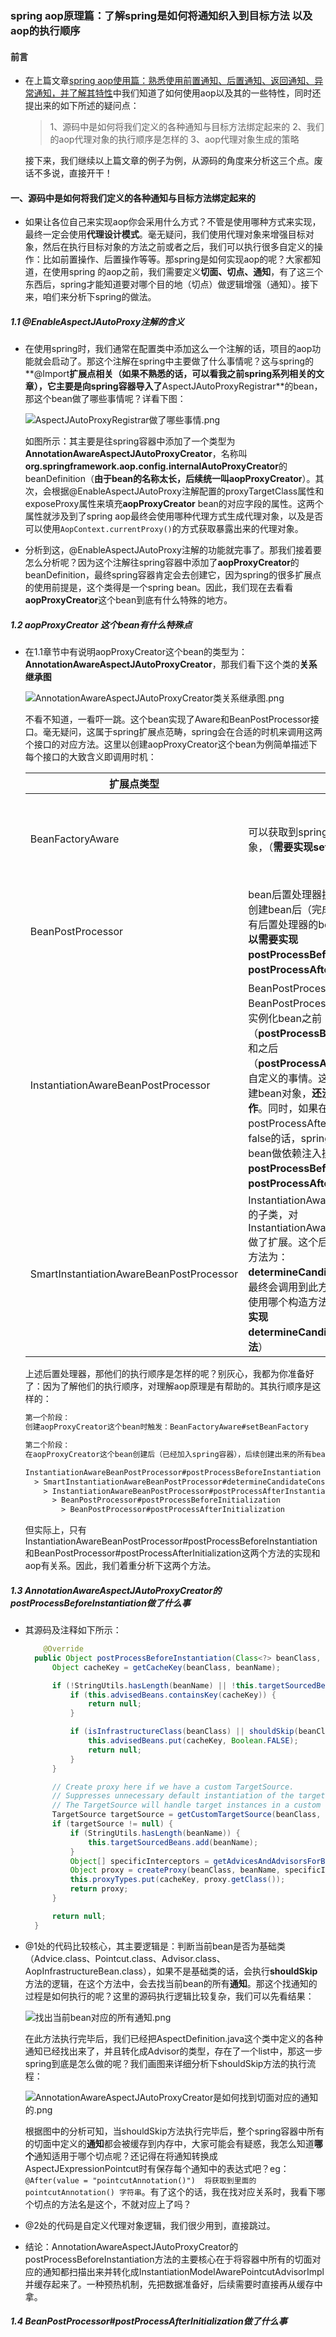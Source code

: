 ### spring aop原理篇：了解spring是如何将通知织入到目标方法 以及aop的执行顺序

#### 前言

* 在上篇文章[spring aop使用篇：熟悉使用前置通知、后置通知、返回通知、异常通知，并了解其特性](1)中我们知道了如何使用aop以及其的一些特性，同时还提出来的如下所述的疑问点：

  > 1、源码中是如何将我们定义的各种通知与目标方法绑定起来的
  > 2、我们的aop代理对象的执行顺序是怎样的
  > 3、aop代理对象生成的策略

  接下来，我们继续以上篇文章的例子为例，从源码的角度来分析这三个点。废话不多说，直接开干！

#### 一、源码中是如何将我们定义的各种通知与目标方法绑定起来的

* 如果让各位自己来实现aop你会采用什么方式？不管是使用哪种方式来实现，最终一定会使用**代理设计模式**。毫无疑问，我们使用代理对象来增强目标对象，然后在执行目标对象的方法之前或者之后，我们可以执行很多自定义的操作：比如前置操作、后置操作等等。那spring是如何实现aop的呢？大家都知道，在使用spring 的aop之前，我们需要定义**切面、切点、通知**，有了这三个东西后，spring才能知道要对哪个目的地（切点）做逻辑增强（通知）。接下来，咱们来分析下spring的做法。

##### 1.1 @EnableAspectJAutoProxy注解的含义

* 在使用spring时，我们通常在配置类中添加这么一个注解的话，项目的aop功能就会启动了。那这个注解在spring中主要做了什么事情呢？这与spring的**@Import**扩展点相关（如果不熟悉的话，可以看我之前spring系列相关的文章），它主要是向spring容器导入了**AspectJAutoProxyRegistrar**的bean，那这个bean做了哪些事情呢？详看下图：

  ![AspectJAutoProxyRegistrar做了哪些事情.png](AspectJAutoProxyRegistrar做了哪些事情.png)

  如图所示：其主要是往spring容器中添加了一个类型为**AnnotationAwareAspectJAutoProxyCreator**，名称叫**org.springframework.aop.config.internalAutoProxyCreator**的beanDefinition（**由于bean的名称太长，后续统一叫aopProxyCreator**）。其次，会根据@EnableAspectJAutoProxy注解配置的proxyTargetClass属性和exposeProxy属性来填充**aopProxyCreator** bean的对应字段的属性。这两个属性就涉及到了spring aop最终会使用哪种代理方式生成代理对象，以及是否可以使用`AopContext.currentProxy()`的方式获取暴露出来的代理对象。

* 分析到这，@EnableAspectJAutoProxy注解的功能就完事了。那我们接着要怎么分析呢？因为这个注解往spring容器中添加了**aopProxyCreator**的beanDefinition，最终spring容器肯定会去创建它，因为spring的很多扩展点的使用前提是，这个类得是一个spring bean。因此，我们现在去看看**aopProxyCreator**这个bean到底有什么特殊的地方。

##### 1.2 aopProxyCreator 这个bean有什么特殊点

* 在1.1章节中有说明aopProxyCreator这个bean的类型为：**AnnotationAwareAspectJAutoProxyCreator**，那我们看下这个类的**关系继承图**

  ![AnnotationAwareAspectJAutoProxyCreator类关系继承图.png](AnnotationAwareAspectJAutoProxyCreator类关系继承图.png)

  不看不知道，一看吓一跳。这个bean实现了Aware和BeanPostProcessor接口。毫无疑问，这属于spring扩展点范畴，spring会在合适的时机来调用这两个接口的对应方法。这里以创建aopProxyCreator这个bean为例简单描述下每个接口的大致含义即调用时机：

  | 扩展点类型                               | 作用                                                         | 触发时机                                                     |
  | ---------------------------------------- | ------------------------------------------------------------ | ------------------------------------------------------------ |
  | BeanFactoryAware                         | 可以获取到spring容器中的bean工厂对象，（**需要实现setBeanFactory方法**） | **创建当前bean时触发。eg：当前要创建aopProxyCreator这个bean，则会触发** |
  | BeanPostProcessor                        | bean后置处理器扩展点的顶级接口，在创建bean后（完成了依赖注入），回调所有后置处理器的before和after方法（**可以需要实现postProcessBeforeInitialization和postProcessAfterInitialization方法**） | **若aopProxyCreator这个bean被创建，会对后续spring创建的所有的bean生效** |
  | InstantiationAwareBeanPostProcessor      | BeanPostProcessor的子类，对BeanPostProcessor做了扩展，可以在实例化bean之前（**postProcessBeforeInstantiation**）和之后（**postProcessAfterInstantiation**）做自定义的事情。这里的实例化仅仅是创建bean对象，**还没有完成依赖注入操作**。同时，如果在postProcessAfterInstantiation方法返回false的话，spring容器将不会对这个bean做依赖注入操作。（**可以实现postProcessBeforeInstantiation和postProcessAfterInstantiation方法**） | **若aopProxyCreator这个bean被创建，会对后续spring创建的所有的bean生效** |
  | SmartInstantiationAwareBeanPostProcessor | InstantiationAwareBeanPostProcessor的子类，对InstantiationAwareBeanPostProcessor做了扩展。这个后置处理器的最重要的方法为：**determineCandidateConstructors**，最终会调用到此方法来确定当前bean要使用哪个构造方法来实例化bean（**可以实现determineCandidateConstructors方法**） | **若aopProxyCreator这个bean被创建，会对后续spring创建的所有的bean生效** |

  上述后置处理器，那他们的执行顺序是怎样的呢？别灰心，我都为你准备好了：因为了解他们的执行顺序，对理解aop原理是有帮助的。其执行顺序是这样的：

  ```txt
  第一个阶段：
  创建aopProxyCreator这个bean时触发：BeanFactoryAware#setBeanFactory
  
  第二个阶段：
  在aopProxyCreator这个bean创建后（已经加入spring容器），后续创建出来的所有bean在执行到AnnotationAwareAspectJAutoProxyCreator后置处理器时是按照如下顺序执行的：
  
  InstantiationAwareBeanPostProcessor#postProcessBeforeInstantiation
    > SmartInstantiationAwareBeanPostProcessor#determineCandidateConstructors
      > InstantiationAwareBeanPostProcessor#postProcessAfterInstantiation
        > BeanPostProcessor#postProcessBeforeInitialization
          > BeanPostProcessor#postProcessAfterInitialization
  ```
  
  但实际上，只有InstantiationAwareBeanPostProcessor#postProcessBeforeInstantiation和BeanPostProcessor#postProcessAfterInitialization这两个方法的实现和aop有关系。因此，我们着重分析下这两个方法。

##### 1.3 AnnotationAwareAspectJAutoProxyCreator的postProcessBeforeInstantiation做了什么事

* 其源码及注释如下所示：

  ```java
      @Override
  	public Object postProcessBeforeInstantiation(Class<?> beanClass, String beanName) throws BeansException {
  		Object cacheKey = getCacheKey(beanClass, beanName);
  
  		if (!StringUtils.hasLength(beanName) || !this.targetSourcedBeans.contains(beanName)) {
  			if (this.advisedBeans.containsKey(cacheKey)) {
  				return null;
  			}
  
  			if (isInfrastructureClass(beanClass) || shouldSkip(beanClass, beanName)) {  // @1
  				this.advisedBeans.put(cacheKey, Boolean.FALSE);
  				return null;
  			}
  		}
  
  		// Create proxy here if we have a custom TargetSource.
  		// Suppresses unnecessary default instantiation of the target bean:
  		// The TargetSource will handle target instances in a custom fashion.
  		TargetSource targetSource = getCustomTargetSource(beanClass, beanName); // @2
  		if (targetSource != null) {
  			if (StringUtils.hasLength(beanName)) {
  				this.targetSourcedBeans.add(beanName);
  			}
  			Object[] specificInterceptors = getAdvicesAndAdvisorsForBean(beanClass, beanName, targetSource);
  			Object proxy = createProxy(beanClass, beanName, specificInterceptors, targetSource);
  			this.proxyTypes.put(cacheKey, proxy.getClass());
  			return proxy;
  		}
  
  		return null;
  	}
  ```

* @1处的代码比较核心，其主要逻辑是：判断当前bean是否为基础类（Advice.class、Pointcut.class、Advisor.class、AopInfrastructureBean.class），如果不是基础类的话，会执行**shouldSkip**方法的逻辑，在这个方法中，会去找当前bean的所有**通知**。那这个找通知的过程是如何执行的呢？这里的源码执行逻辑比较复杂，我们可以先看结果：

  ![找出当前bean对应的所有通知.png](找出当前bean对应的所有通知.png)

  在此方法执行完毕后，我们已经把AspectDefinition.java这个类中定义的各种通知已经找出来了，并且转化成Advisor的类型，存在了一个list中，那这一步spring到底是怎么做的呢？我们画图来详细分析下shouldSkip方法的执行流程：

  ![AnnotationAwareAspectJAutoProxyCreator是如何找到切面对应的通知的.png](AnnotationAwareAspectJAutoProxyCreator是如何找到切面对应的通知的.png)

  根据图中的分析可知，当shouldSkip方法执行完毕后，整个spring容器中所有的切面中定义的**通知**都会被缓存到内存中，大家可能会有疑惑，我怎么知道**哪个**通知适用于哪个切点呢？还记得在将通知转换成AspectJExpressionPointcut时有保存每个通知中的表达式吧？eg：`@After(value = "pointcutAnnotation()")  将获取到里面的 pointcutAnnotation() 字符串`。有了这个的话，我在找对应关系时，我看下哪个切点的方法名是这个，不就对应上了吗？

* @2处的代码是自定义代理对象逻辑，我们很少用到，直接跳过。
* 结论：AnnotationAwareAspectJAutoProxyCreator的postProcessBeforeInstantiation方法的主要核心在于将容器中所有的切面对应的通知都扫描出来并转化成InstantiationModelAwarePointcutAdvisorImpl并缓存起来了。一种预热机制，先把数据准备好，后续需要时直接再从缓存中拿。

##### 1.4 BeanPostProcessor#postProcessAfterInitialization做了什么事